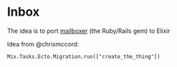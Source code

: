 Inbox
=========

The idea is to port [mailboxer](https://github.com/mailboxer/mailboxer) (the Ruby/Rails gem) to Elixir


Idea from @chrismccord:
```
Mix.Tasks.Ecto.Migration.run(["create_the_thing"])
```
